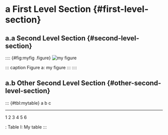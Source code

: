 # a First Level Section {#first-level-section}

## a.a Second Level Section {#second-level-section}

:::: {#fig:myfig .figure}
![my figure](myfig.png)

::: caption
Figure a: my figure
:::
::::

## a.b Other Second Level Section {#other-second-level-section}

::: {#tbl:mytable}
  a   b   c
  --- --- ---
  1   2   3
  4   5   6

  : Table I: My table
:::
